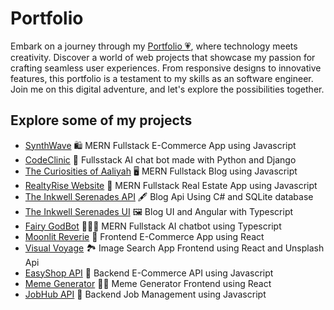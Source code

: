 # Portfolio

Embark on a journey through my [Portfolio 💗](https://aaliyahm-portfolio.netlify.app/), where technology meets creativity. Discover a world of web projects that showcase my passion for crafting seamless user experiences. From responsive designs to innovative features, this portfolio is a testament to my skills as an software engineer. Join me on this digital adventure, and let's explore the possibilities together.

## Explore some of my projects

-   [SynthWave](https://synthwave-app.onrender.com/) 🛍️  MERN Fullstack E-Commerce App using Javascript
-   [CodeClinic](https://github.com/Aaliyah1699/Py-CodeClinic-AI) 🏥  Fullsstack AI chat bot made with Python and Django
-   [The Curiosities of Aaliyah](https://aaliyah-curiosities.onrender.com/) 🖥️  MERN Fullstack Blog using Javascript
-   [RealtyRise Website](https://realtyrise.onrender.com) 🏡 MERN Fullstack Real Estate App using Javascript
-   [The Inkwell Serenades API](https://github.com/Aaliyah1699/Blog-Api) 🖋️  Blog Api Using C# and SQLite database
-   [The Inkwell Serenades UI](https://github.com/Aaliyah1699/Blog-UI) 🖼️  Blog UI and Angular with Typescript
-   [Fairy GodBot](https://github.com/Aaliyah1699/Fairy-ChatBot-App)  🧚🏾‍♀️ MERN Fullstack AI chatbot using Typescript
-   [Moonlit Reverie](https://moonlit-reverie-111.netlify.app/)  🔮  Frontend E-Commerce App using React
-   [Visual Voyage](https://visual-voyage.netlify.app/)  🏞️  Image Search App Frontend using React and Unsplash Api
-   [EasyShop API](https://e-commerce-api-q5wi.onrender.com/)  🛒  Backend E-Commerce API using Javascript
-   [Meme Generator](https://aaliyahs-meme-generator-1.netlify.app/) 🤳🏾  Meme Generator Frontend using React
-   [JobHub API](https://jobs-api-docs-4s4o.onrender.com/api-docs/) 💼  Backend Job Management using Javascript
  
